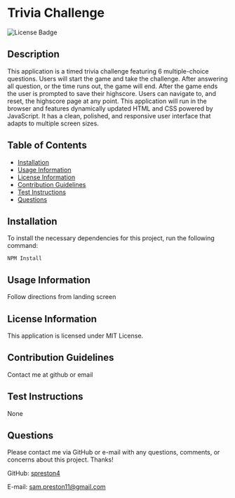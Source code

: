 
  # Trivia Challenge

  ![License Badge](https://img.shields.io/static/v1?label=License&message=MIT-License&color=success)

  ## Description

  This application is a timed trivia challenge featuring 6 multiple-choice questions. Users will start the game and take the challenge. After answering all question, or the time runs out, the game will end. After the game ends the user is prompted to save their highscore. Users can navigate to, and reset, the highscore page at any point. This application will run in the browser and features dynamically updated HTML and CSS powered by JavaScript. It has a clean, polished, and responsive user interface that adapts to multiple screen sizes.

  ## Table of Contents

  - [Installation](#installation)
  - [Usage Information](#usage-information)
  - [License Information](#license-information)
  - [Contribution Guidelines](#contribution-guidelines)
  - [Test Instructions](#test-instructions)
  - [Questions](#questions)

  ## Installation
  To install the necessary dependencies for this project, run the following command:

  ```
  NPM Install
  ```

  ## Usage Information

  Follow directions from landing screen

  ## License Information

  This application is licensed under MIT License.

  ## Contribution Guidelines

  Contact me at github or email

  ## Test Instructions

  None

  ## Questions

  Please contact me via GitHub or e-mail with any questions, comments, or concerns about this project. Thanks!

  GitHub: [spreston4](https://github.com/spreston4)

  E-mail: [sam.preston11@gmail.com](mailto:sam.preston11@gmail.com)

